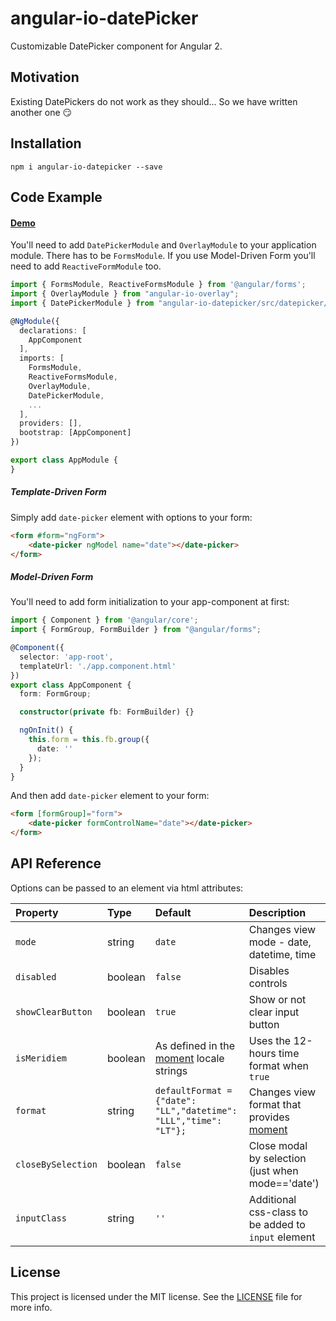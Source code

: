 # angular-io-datePicker

Customizable DatePicker component for Angular 2.

## Motivation

Existing DatePickers do not work as they should... So we have written another one 😏

## Installation

````shell
npm i angular-io-datepicker --save
````

## Code Example

#### [Demo](https://rd-dev-ukraine.github.io/angular-io-datepicker/)

You'll need to add `DatePickerModule` and `OverlayModule` to your application module. There has to be `FormsModule`. If you use Model-Driven Form you'll need to add `ReactiveFormModule` too.

```typescript
import { FormsModule, ReactiveFormsModule } from '@angular/forms';
import { OverlayModule } from "angular-io-overlay";
import { DatePickerModule } from "angular-io-datepicker/src/datepicker/index";

@NgModule({
  declarations: [
    AppComponent
  ],
  imports: [
    FormsModule,
    ReactiveFormsModule,
    OverlayModule,
    DatePickerModule,
    ...
  ],
  providers: [],
  bootstrap: [AppComponent]
})

export class AppModule {
}
```

##### Template-Driven Form

Simply add `date-picker` element with options to your form:

```html
<form #form="ngForm">
    <date-picker ngModel name="date"></date-picker>
</form>
```

##### Model-Driven Form

You'll need to add form initialization to your app-component at first:

```typescript
import { Component } from '@angular/core';
import { FormGroup, FormBuilder } from "@angular/forms";

@Component({
  selector: 'app-root',
  templateUrl: './app.component.html'
})
export class AppComponent {
  form: FormGroup;

  constructor(private fb: FormBuilder) {}

  ngOnInit() {
    this.form = this.fb.group({
      date: ''
    });
  }
}
```

And then add `date-picker` element to your form:

```html
<form [formGroup]="form">
    <date-picker formControlName="date"></date-picker>
</form>
```

## API Reference

Options can be passed to an element via html attributes:

|Property          |Type   |Default                                                          |Description                                                                        |
| :--------------- | :---- | :-------------------------------------------------------------- | :-------------------------------------------------------------------------------- |
|`mode`            |string |`date`                                                           |Changes view mode - date, datetime, time                                           |
|`disabled`        |boolean|`false`                                                          |Disables controls                                                                  |
|`showClearButton` |boolean|`true`                                                           |Show or not clear input button                                                     |
|`isMeridiem` |boolean| As defined in the [moment](http://momentjs.com/docs/#/i18n/changing-locale/ ) locale strings                                                           |Uses the 12-hours time format when `true`                                                     |
|`format`          |string | `defaultFormat = {"date": "LL","datetime": "LLL","time": "LT"};`|Changes view format that provides [moment](http://momentjs.com/docs/#/displaying/ )|
|`closeBySelection`|boolean|`false`                                                          |Close modal by selection (just when mode=='date')                                  |
|`inputClass`     |string | `''`                                                            |Additional css-class to be added to `input` element                                 |

## License

This project is licensed under the MIT license. See the [LICENSE](https://github.com/rd-dev-ukraine/angular-io-datepicker/blob/master/LICENSE) file for more info.
